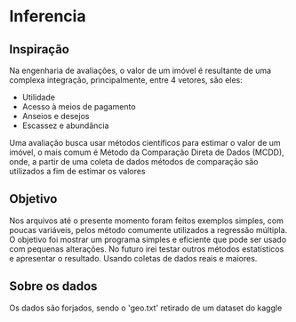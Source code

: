 # Inferencia
## Inspiração
Na engenharia de avaliações, o valor de um imóvel é resultante de uma complexa integração, principalmente, entre 4 vetores, são eles:
- Utilidade
- Acesso à meios de pagamento
- Anseios e desejos
- Escassez e abundância

Uma avaliação busca usar métodos científicos para estimar o valor de um imóvel, o mais comum é Método da Comparação Direta de Dados (MCDD), onde, a partir de uma coleta de dados métodos de comparação são utilizados a fim de estimar os valores

## Objetivo
Nos arquivos até o presente momento foram feitos exemplos simples, com poucas variáveis, pelos método comumente utilizados a regressão múltipla.
O objetivo foi mostrar um programa simples e eficiente que pode ser usado com pequenas alterações. 
No futuro irei testar outros métodos estatísticos e apresentar o resultado. Usando coletas de dados reais e maiores.

## Sobre os dados
Os dados são forjados, sendo o 'geo.txt' retirado de um dataset do kaggle
